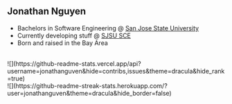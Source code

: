 ## Jonathan Nguyen
- Bachelors in Software Engineering @ [San Jose State University](https://www.sjsu.edu/)
- Currently developing stuff @ [SJSU SCE](https://sce.sjsu.edu/)
- Born and raised in the Bay Area
<br/>
![](https://github-readme-stats.vercel.app/api?username=jonathanguven&hide=contribs,issues&theme=dracula&hide_rank=true)<br/>
![](https://github-readme-streak-stats.herokuapp.com/?user=jonathanguven&theme=dracula&hide_border=false)
